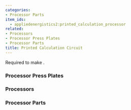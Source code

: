 ```yaml
---
categories:
- Processor Parts
item_ids:
  - appliedenergistics2:printed_calculation_processor
related:
- Processors
- Processor Press Plates
- Processor Parts
title: Printed Calculation Circuit
---
```


Required to make <ItemLink
id="appliedenergistics2:calculation_processor"/>.

<RecipeFor id="appliedenergistics2:printed_calculation_processor"/>

### Processor Press Plates

<CategoryIndex category="Processor Press Plates" />  

### Processors

<CategoryIndex category="Other Processors" />  

### Processor Parts

<CategoryIndex category="Processor Parts" />
